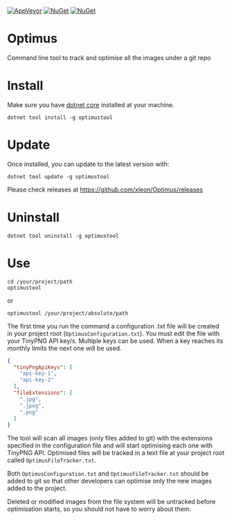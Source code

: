 [![AppVeyor](https://img.shields.io/appveyor/ci/xleon/optimus.svg?style=for-the-badge)](https://ci.appveyor.com/project/xleon/optimus) 
[![NuGet](https://img.shields.io/nuget/v/optimustool.svg?style=for-the-badge)](https://www.nuget.org/packages/optimustool/) 
[![NuGet](https://img.shields.io/nuget/dt/optimustool.svg?style=for-the-badge)](https://www.nuget.org/packages/optimustool/)

# Optimus
Command line tool to track and optimise all the images under a git repo

# Install

Make sure you have [dotnet core](https://dotnet.microsoft.com/download) installed at your machine.

```console
dotnet tool install -g optimustool
```

# Update

Once installed, you can update to the latest version with:

```console
dotnet tool update -g optimustool
```

Please check releases at https://github.com/xleon/Optimus/releases

# Uninstall

```console
dotnet tool uninstall -g optimustool
```

# Use

```console
cd /your/project/path
optimustool
```

or

```console
optimustool /your/project/absolute/path
```


The first time you run the command a configuration .txt file will be created in your project root (`OptimusConfiguration.txt`). You must edit the file with your TinyPNG API key/s. 
Multiple keys can be used. When a key reaches its monthly limits the next one will be used.  

```json
{
  "tinyPngApiKeys": [
    "api-key-1",
    "api-key-2"
  ],
  "fileExtensions": [
    ".jpg",
    ".jpeg",
    ".png"
  ]
}
```

The tool will scan all images (only files added to git) with the extensions specified in the configuration file and will start optimising each one with TinyPNG API.
Optimised files will be tracked in a text file at your project root called `OptimusFileTracker.txt`.

Both `OptimusConfiguration.txt` and `OptimusFileTracker.txt` should be added to git so that other developers can optimise only the new images added to the project.

Deleted or modified images from the file system will be untracked before optimisation starts, so you should not have to worry about them. 
